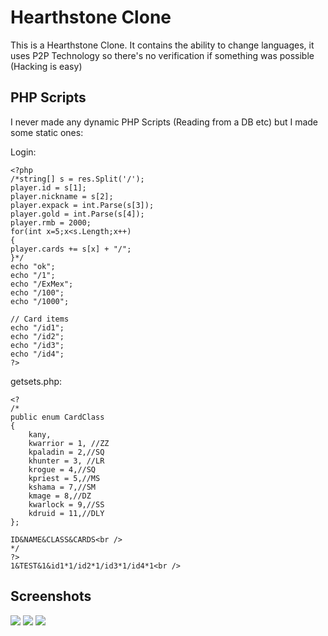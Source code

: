 # Hearthstone Clone

This is a Hearthstone Clone. It contains the ability to change languages,
it uses P2P Technology so there's no verification if something was possible (Hacking is easy)

## PHP Scripts

I never made any dynamic PHP Scripts (Reading from a DB etc) but I made some static ones:

Login:
```
<?php
/*string[] s = res.Split('/');
player.id = s[1];
player.nickname = s[2];
player.expack = int.Parse(s[3]);
player.gold = int.Parse(s[4]);
player.rmb = 2000;
for(int x=5;x<s.Length;x++)
{
player.cards += s[x] + "/";
}*/
echo "ok";
echo "/1";
echo "/ExMex";
echo "/100";
echo "/1000";

// Card items
echo "/id1";
echo "/id2";
echo "/id3";
echo "/id4";
?>
```

getsets.php:
```
<?
/*
public enum CardClass
{
    kany,
    kwarrior = 1, //ZZ
    kpaladin = 2,//SQ
    khunter = 3, //LR
    krogue = 4,//SQ
    kpriest = 5,//MS
    kshama = 7,//SM
    kmage = 8,//DZ
    kwarlock = 9,//SS
    kdruid = 11,//DLY
};

ID&NAME&CLASS&CARDS<br />
*/
?>
1&TEST&1&id1*1/id2*1/id3*1/id4*1<br />
```

## Screenshots
![](http://i.imgur.com/8h1ImGS.png)
![](http://i.imgur.com/EJSS5n6.png)
![](http://i.imgur.com/1OPyRmq.png)
